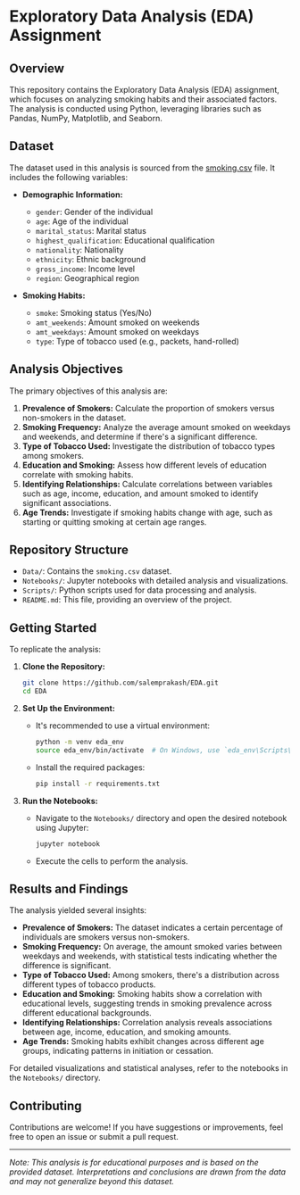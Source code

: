 # Exploratory Data Analysis (EDA) Assignment

## Overview

This repository contains the Exploratory Data Analysis (EDA) assignment, which focuses on analyzing smoking habits and their associated factors. The analysis is conducted using Python, leveraging libraries such as Pandas, NumPy, Matplotlib, and Seaborn.

## Dataset

The dataset used in this analysis is sourced from the [smoking.csv](https://raw.githubusercontent.com/salemprakash/EDA/main/Data/smoking.csv) file. It includes the following variables:

- **Demographic Information:**
  - `gender`: Gender of the individual
  - `age`: Age of the individual
  - `marital_status`: Marital status
  - `highest_qualification`: Educational qualification
  - `nationality`: Nationality
  - `ethnicity`: Ethnic background
  - `gross_income`: Income level
  - `region`: Geographical region

- **Smoking Habits:**
  - `smoke`: Smoking status (Yes/No)
  - `amt_weekends`: Amount smoked on weekends
  - `amt_weekdays`: Amount smoked on weekdays
  - `type`: Type of tobacco used (e.g., packets, hand-rolled)

## Analysis Objectives

The primary objectives of this analysis are:

1. **Prevalence of Smokers:** Calculate the proportion of smokers versus non-smokers in the dataset.
2. **Smoking Frequency:** Analyze the average amount smoked on weekdays and weekends, and determine if there's a significant difference.
3. **Type of Tobacco Used:** Investigate the distribution of tobacco types among smokers.
4. **Education and Smoking:** Assess how different levels of education correlate with smoking habits.
5. **Identifying Relationships:** Calculate correlations between variables such as age, income, education, and amount smoked to identify significant associations.
6. **Age Trends:** Investigate if smoking habits change with age, such as starting or quitting smoking at certain age ranges.

## Repository Structure

- `Data/`: Contains the `smoking.csv` dataset.
- `Notebooks/`: Jupyter notebooks with detailed analysis and visualizations.
- `Scripts/`: Python scripts used for data processing and analysis.
- `README.md`: This file, providing an overview of the project.

## Getting Started

To replicate the analysis:

1. **Clone the Repository:**
   ```bash
   git clone https://github.com/salemprakash/EDA.git
   cd EDA
   ```

2. **Set Up the Environment:**
   - It's recommended to use a virtual environment:
     ```bash
     python -m venv eda_env
     source eda_env/bin/activate  # On Windows, use `eda_env\Scripts\activate`
     ```
   - Install the required packages:
     ```bash
     pip install -r requirements.txt
     ```

3. **Run the Notebooks:**
   - Navigate to the `Notebooks/` directory and open the desired notebook using Jupyter:
     ```bash
     jupyter notebook
     ```
   - Execute the cells to perform the analysis.

## Results and Findings

The analysis yielded several insights:

- **Prevalence of Smokers:** The dataset indicates a certain percentage of individuals are smokers versus non-smokers.
- **Smoking Frequency:** On average, the amount smoked varies between weekdays and weekends, with statistical tests indicating whether the difference is significant.
- **Type of Tobacco Used:** Among smokers, there's a distribution across different types of tobacco products.
- **Education and Smoking:** Smoking habits show a correlation with educational levels, suggesting trends in smoking prevalence across different educational backgrounds.
- **Identifying Relationships:** Correlation analysis reveals associations between age, income, education, and smoking amounts.
- **Age Trends:** Smoking habits exhibit changes across different age groups, indicating patterns in initiation or cessation.

For detailed visualizations and statistical analyses, refer to the notebooks in the `Notebooks/` directory.

## Contributing

Contributions are welcome! If you have suggestions or improvements, feel free to open an issue or submit a pull request.


---

*Note: This analysis is for educational purposes and is based on the provided dataset. Interpretations and conclusions are drawn from the data and may not generalize beyond this dataset.* 

